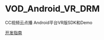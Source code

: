 # VOD_Android_VR_DRM

CC视频云点播 Android平台VR版SDK和Demo

[开发指南](https://github.com/CCVideo/VOD_Android_VR_SDK/wiki)
